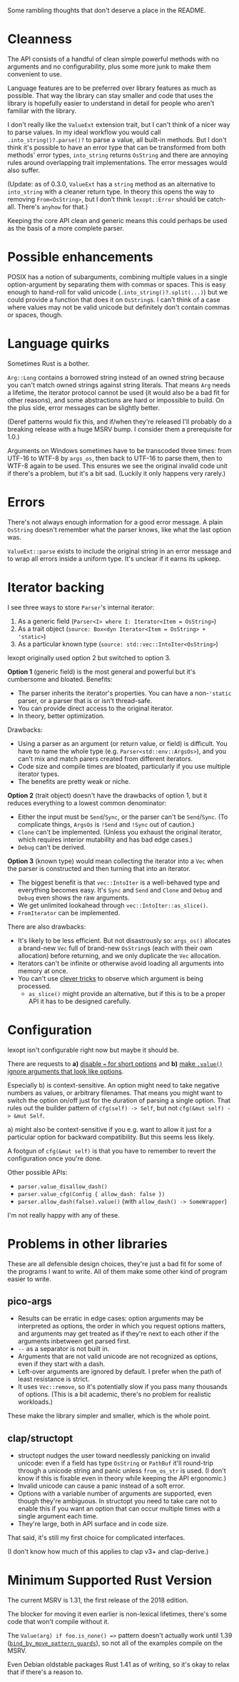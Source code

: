 Some rambling thoughts that don't deserve a place in the README.

# Cleanness
The API consists of a handful of clean simple powerful methods with no arguments and no configurability, plus some more junk to make them convenient to use.

Language features are to be preferred over library features as much as possible. That way the library can stay smaller and code that uses the library is hopefully easier to understand in detail for people who aren't familiar with the library.

I don't really like the `ValueExt` extension trait, but I can't think of a nicer way to parse values. In my ideal workflow you would call `.into_string()?.parse()?` to parse a value, all built-in methods. But I don't think it's possible to have an error type that can be transformed from both methods' error types, `into_string` returns `OsString` and there are annoying rules around overlapping trait implementations. The error messages would also suffer.

(Update: as of 0.3.0, `ValueExt` has a `string` method as an alternative to `into_string` with a cleaner return type. In theory this opens the way to removing `From<OsString>`, but I don't think `lexopt::Error` should be catch-all. There's `anyhow` for that.)

Keeping the core API clean and generic means this could perhaps be used as the basis of a more complete parser.

# Possible enhancements
POSIX has a notion of subarguments, combining multiple values in a single option-argument by separating them with commas or spaces. This is easy enough to hand-roll for valid unicode (`.into_string()?.split(...)`) but we could provide a function that does it on `OsString`s. I can't think of a case where values may not be valid unicode but definitely don't contain commas or spaces, though.

# Language quirks
Sometimes Rust is a bother.

`Arg::Long` contains a borrowed string instead of an owned string because you can't match owned strings against string literals. That means `Arg` needs a lifetime, the iterator protocol cannot be used (it would also be a bad fit for other reasons), and some abstractions are hard or impossible to build. On the plus side, error messages can be slightly better.

(Deref patterns would fix this, and if/when they're released I'll probably do a breaking release with a huge MSRV bump. I consider them a prerequisite for 1.0.)

Arguments on Windows sometimes have to be transcoded three times: from UTF-16 to WTF-8 by `args_os`, then back to UTF-16 to parse them, then to WTF-8 again to be used. This ensures we see the original invalid code unit if there's a problem, but it's a bit sad. (Luckily it only happens very rarely.)

# Errors
There's not always enough information for a good error message. A plain `OsString` doesn't remember what the parser knows, like what the last option was.

`ValueExt::parse` exists to include the original string in an error message and to wrap all errors inside a uniform type. It's unclear if it earns its upkeep.

# Iterator backing
I see three ways to store `Parser`'s internal iterator:

1. As a generic field (`Parser<I> where I: Iterator<Item = OsString>`)
2. As a trait object (`source: Box<dyn Iterator<Item = OsString> + 'static>`)
3. As a particular known type (`source: std::vec::IntoIter<OsString>`)

lexopt originally used option 2 but switched to option 3.

**Option 1** (generic field) is the most general and powerful but it's cumbersome and bloated. Benefits:

- The parser inherits the iterator's properties. You can have a non-`'static` parser, or a parser that is or isn't thread-safe.
- You can provide direct access to the original iterator.
- In theory, better optimization.

Drawbacks:

- Using a parser as an argument (or return value, or field) is difficult. You have to name the whole type (e.g. `Parser<std::env::ArgsOs>`), and you can't mix and match parers created from different iterators.
- Code size and compile times are bloated, particularly if you use multiple iterator types.
- The benefits are pretty weak or niche.

**Option 2** (trait object) doesn't have the drawbacks of option 1, but it reduces everything to a lowest common denominator:

- Either the input must be `Send`/`Sync`, or the parser can't be `Send`/`Sync`. (To complicate things, `ArgsOs` is `!Send` and `!Sync` out of caution.)
- `Clone` can't be implemented. (Unless you exhaust the original iterator, which requires interior mutability and has bad edge cases.)
- `Debug` can't be derived.

**Option 3** (known type) would mean collecting the iterator into a `Vec` when the parser is constructed and then turning that into an iterator.

- The biggest benefit is that `vec::IntoIter` is a well-behaved type and everything becomes easy. It's `Sync` and `Send` and `Clone` and `Debug` and `Debug` even shows the raw arguments.
- We get unlimited lookahead through `vec::IntoIter::as_slice()`.
- `FromIterator` can be implemented.

There are also drawbacks:

- It's likely to be less efficient. But not disastrously so: `args_os()` allocates a brand-new `Vec` full of brand-new `OsString`s (each with their own allocation) before returning, and we only duplicate the `Vec` allocation.
- Iterators can't be infinite or otherwise avoid loading all arguments into memory at once.
- You can't use [clever tricks](https://gist.github.com/blyxxyz/06b45c82c4a4f1030a89e0289adebf09) to observe which argument is being processed.
  - `as_slice()` might provide an alternative, but if this is to be a proper API it has to be designed carefully.

# Configuration
lexopt isn't configurable right now but maybe it should be.

There are requests to **a)** [disable `=` for short options](https://github.com/blyxxyz/lexopt/issues/13) and **b)** [make `.value()` ignore arguments that look like options](https://github.com/blyxxyz/lexopt/issues/14).

Especially b) is context-sensitive. An option might need to take negative numbers as values, or arbitrary filenames. That means you might want to switch the option on/off just for the duration of parsing a single option. That rules out the builder pattern of `cfg(self) -> Self`, but not `cfg(&mut self) -> &mut Self`.

a) might also be context-sensitive if you e.g. want to allow it just for a particular option for backward compatibility. But this seems less likely.

A footgun of `cfg(&mut self)` is that you have to remember to revert the configuration once you're done.

Other possible APIs:
- `parser.value_disallow_dash()`
- `parser.value_cfg(Config { allow_dash: false })`
- `parser.allow_dash(false).value()` (with `allow_dash() -> SomeWrapper`)

I'm not really happy with any of these.

# Problems in other libraries
These are all defensible design choices, they're just a bad fit for some of the programs I want to write. All of them make some other kind of program easier to write.

## pico-args
- Results can be erratic in edge cases: option arguments may be interpreted as options, the order in which you request options matters, and arguments may get treated as if they're next to each other if the arguments inbetween get parsed first.
- `--` as a separator is not built in.
- Arguments that are not valid unicode are not recognized as options, even if they start with a dash.
- Left-over arguments are ignored by default. I prefer when the path of least resistance is strict.
- It uses `Vec::remove`, so it's potentially slow if you pass many thousands of options. (This is a bit academic, there's no problem for realistic workloads.)

These make the library simpler and smaller, which is the whole point.

## clap/structopt
- structopt nudges the user toward needlessly panicking on invalid unicode: even if a field has type `OsString` or `PathBuf` it'll round-trip through a unicode string and panic unless `from_os_str` is used. (I don't know if this is fixable even in theory while keeping the API ergonomic.)
- Invalid unicode can cause a panic instead of a soft error.
- Options with a variable number of arguments are supported, even though they're ambiguous. In structopt you need to take care not to enable this if you want an option that can occur multiple times with a single argument each time.
- They're large, both in API surface and in code size.

That said, it's still my first choice for complicated interfaces.

(I don't know how much of this applies to clap v3+ and clap-derive.)

# Minimum Supported Rust Version
The current MSRV is 1.31, the first release of the 2018 edition.

The blocker for moving it even earlier is non-lexical lifetimes, there's some code that won't compile without it.

The `Value(arg) if foo.is_none() =>` pattern doesn't actually work until 1.39 ([`bind_by_move_pattern_guards`](https://github.com/rust-lang/rust/pull/63118)), so not all of the examples compile on the MSRV.

Even Debian oldstable packages Rust 1.41 as of writing, so it's okay to relax that if there's a reason to.

